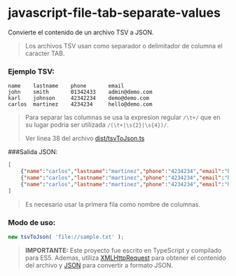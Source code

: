 # javascript-file-tab-separate-values



Convierte el contenido de un archivo TSV a JSON.
> Los archivos TSV usan como separador o delimitador de columna el caracter TAB.


### Ejemplo TSV:
```
name	lastname	phone		email
john	smith		01342433	admin@demo.com
karl	johnson		42342234	demo@demo.com
carlos	martinez	4234234		hello@demo.com
```
> Para separar las columnas se usa la expresion regular `/\t+/` que en su lugar podria ser utilizada `/(\t+|\s{2}|\s{4})/`.
> 
> Ver linea 38 del archivo [dist/tsvToJson.ts](dist/tsvToJson.ts#L38)

###Salida JSON:
```json
[
	{"name":"carlos","lastname":"martinez","phone":"4234234","email":"hello@demo.com"},
	{"name":"carlos","lastname":"martinez","phone":"4234234","email":"hello@demo.com"},
	{"name":"carlos","lastname":"martinez","phone":"4234234","email":"hello@demo.com"}
]
```
> Es necesario usar la primera fila como nombre de columnas.

### Modo de uso:
```javascript
new tsvToJson( 'file://sample.txt' );
```


> **IMPORTANTE:**
> Este proyecto fue escrito en TypeScript y compilado para ES5. Ademas, utiliza [XMLHttpRequest](https://developer.mozilla.org/es/docs/XMLHttpRequest) para obtener el contenido del archivo y [JSON](https://developer.mozilla.org/en-US/docs/Web/JavaScript/Reference/Global_Objects/JSON) para convertir a formato JSON.